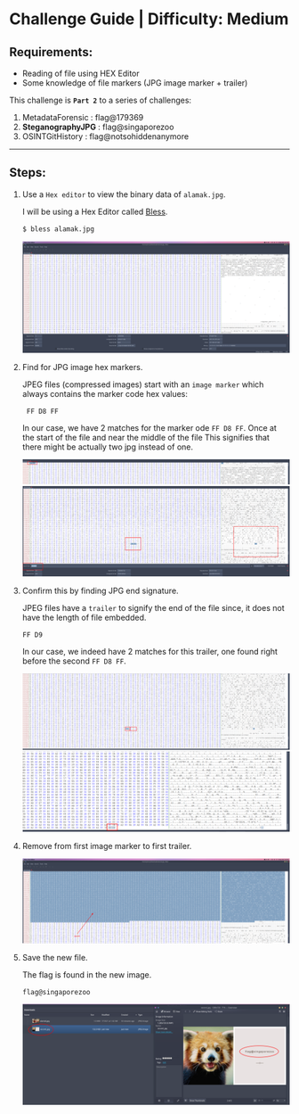 # Challenge Guide | Difficulty: Medium

## Requirements:

- Reading of file using HEX Editor
- Some knowledge of file markers (JPG image marker + trailer)

This challenge is **`Part 2`** to a series of challenges:

1. MetadataForensic : flag@179369
2. **SteganographyJPG** : flag@singaporezoo
3. OSINTGitHistory : flag@notsohiddenanymore

---

## Steps:

1.  Use a `Hex editor` to view the binary data of `alamak.jpg`.

    I will be using a Hex Editor called [Bless](https://github.com/bwrsandman/Bless).

    ```bash
    $ bless alamak.jpg
    ```

    ![Bless Editor](Guide-Media/2022-05-15%2020-41.png)

2.  Find for JPG image hex markers.

    JPEG files (compressed images) start with an `image marker` which always contains the marker code hex values:

         FF D8 FF

    In our case, we have 2 matches for the marker ode `FF D8 FF`.
    Once at the start of the file and near the middle of the file This signifies that there might be actually two jpg instead of one.

    ![First JPG Marker](Guide-Media/2022-05-15%2020-50.png)
    ![Second JPG Marker](Guide-Media/2022-05-15%2020-44.png)

3.  Confirm this by finding JPG end signature.

    JPEG files have a `trailer` to signify the end of the file since, it does not have the length of file embedded.

        FF D9

    In our case, we indeed have 2 matches for this trailer, one found right before the second `FF D8 FF`.

    ![First JPG Trailer](Guide-Media/2022-05-15%2020-49.png)
    ![Second JPG Trailer](Guide-Media/2022-05-15%2020-49_1.png)

4.  Remove from first image marker to first trailer.

    ![Remove First JPG](Guide-Media/2022-05-15%2021-07.png)

5.  Save the new file.

    The flag is found in the new image.

        flag@singaporezoo

    ![Flag](Guide-Media/2022-05-15%2021-10.png)
